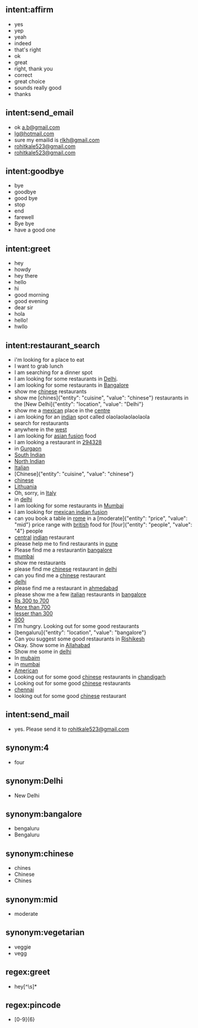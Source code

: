 ## intent:affirm
- yes
- yep
- yeah
- indeed
- that's right
- ok
- great
- right, thank you
- correct
- great choice
- sounds really good
- thanks

## intent:send_email
- ok [a.b@gmail.com](emailid)
- [lg@hotmail.com](emailid)
- sure my emailid is [rlkh@gmail.com](emailid)
- [rohitkale523@gmail.com](emailid)
- [rohitkale523@gmail.com](emailid)

## intent:goodbye
- bye
- goodbye
- good bye
- stop
- end
- farewell
- Bye bye
- have a good one

## intent:greet
- hey
- howdy
- hey there
- hello
- hi
- good morning
- good evening
- dear sir
- hola
- hello!
- hwllo

## intent:restaurant_search
- i'm looking for a place to eat
- I want to grab lunch
- I am searching for a dinner spot
- I am looking for some restaurants in [Delhi](location).
- I am looking for some restaurants in [Bangalore](location)
- show me [chinese](cuisine) restaurants
- show me [chines]{"entity": "cuisine", "value": "chinese"} restaurants in the [New Delhi]{"entity": "location", "value": "Delhi"}
- show me a [mexican](cuisine) place in the [centre](location)
- i am looking for an [indian](cuisine) spot called olaolaolaolaolaola
- search for restaurants
- anywhere in the [west](location)
- I am looking for [asian fusion](cuisine) food
- I am looking a restaurant in [294328](location)
- in [Gurgaon](location)
- [South Indian](cuisine)
- [North Indian](cuisine)
- [Italian](cuisine)
- [Chinese]{"entity": "cuisine", "value": "chinese"}
- [chinese](cuisine)
- [Lithuania](location)
- Oh, sorry, in [Italy](location)
- in [delhi](location)
- I am looking for some restaurants in [Mumbai](location)
- I am looking for [mexican indian fusion](cuisine)
- can you book a table in [rome](location) in a [moderate]{"entity": "price", "value": "mid"} price range with [british](cuisine) food for [four]{"entity": "people", "value": "4"} people
- [central](location) [indian](cuisine) restaurant
- please help me to find restaurants in [pune](location)
- Please find me a restaurantin [bangalore](location)
- [mumbai](location)
- show me restaurants
- please find me [chinese](cuisine) restaurant in [delhi](location)
- can you find me a [chinese](cuisine) restaurant
- [delhi](location)
- please find me a restaurant in [ahmedabad](location)
- please show me a few [italian](cuisine) restaurants in [bangalore](location)
- [Rs 300 to 700](price)
- [More than 700](price)
- [lesser than 300](price)
- [900](price)
- I'm hungry. Looking out for some good restaurants
- [bengaluru]{"entity": "location", "value": "bangalore"}
- Can you suggest some good restaurants in [Rishikesh](location)
- Okay. Show some in [Allahabad](location)
- Show me some in [delhi](location)
- In [mubaim](location)
- in [mumbai](location)
- [American](cuisine)
- Looking out for some good [chinese](cuisine) restaurants in [chandigarh](location)
- Looking out for some good [chinese](cuisine) restaurants
- [chennai](location)
- looking out for some good [chinese](cuisine) restaurant

## intent:send_mail
- yes. Please send it to [rohitkale523@gmail.com](emailid)

## synonym:4
- four

## synonym:Delhi
- New Delhi

## synonym:bangalore
- bengaluru
- Bengaluru

## synonym:chinese
- chines
- Chinese
- Chines

## synonym:mid
- moderate

## synonym:vegetarian
- veggie
- vegg

## regex:greet
- hey[^\s]*

## regex:pincode
- [0-9]{6}
